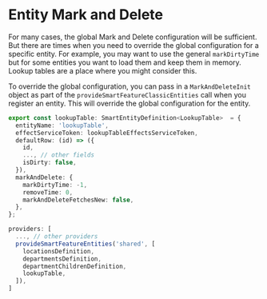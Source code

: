 # Entity Mark and Delete

For many cases, the global Mark and Delete configuration will be sufficient. But there are times when you need to override the global configuration for a specific entity. For example, you may want to use the general `markDirtyTime` but for some entities you want to load them and keep them in memory. Lookup tables are a place where you might consider this.

To override the global configuration, you can pass in a `MarkAndDeleteInit` object as part of the `provideSmartFeatureClassicEntities` call when you register an entity. This will override the global configuration for the entity.

```typescript
export const lookupTable: SmartEntityDefinition<LookupTable>  = {
  entityName: 'lookupTable',
  effectServiceToken: lookupTableEffectsServiceToken,
  defaultRow: (id) => ({
    id,
    ..., // other fields
    isDirty: false,
  }),
  markAndDelete: {
    markDirtyTime: -1,
    removeTime: 0,
    markAndDeleteFetchesNew: false,
  },
};
```

```typescript
providers: [
  ..., // other providers
  provideSmartFeatureEntities('shared', [
    locationsDefinition,
    departmentsDefinition,
    departmentChildrenDefinition,
    lookupTable,
  ]),
]
```
